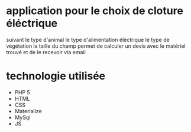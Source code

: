# application pour le choix de cloture éléctrique
suivant le type d'animal
le type d'alimentation éléctrique
le type de végétation
la taille du champ
permet de calculer un devis avec le matériel trouvé et de le recevoir via email

# technologie utilisée
* PHP 5
* HTML
* CSS
* Materialize
* MySql
* JS